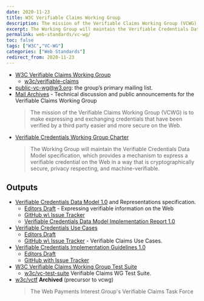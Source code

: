 ```yaml
---
date: 2020-11-23
title: W3C Verifiable Claims Working Group
description: The mission of the Verifiable Claims Working Group (VCWG) is to make expressing and exchanging credentials that have been verified by a third party easier and more secure on the Web.
excerpt: The Working Group will maintain the Verifiable Credentials Data Model specification, which provides a mechanism to express a verifiable credential on the Web in a way that is cryptographically secure, privacy respecting, and machine-verifiable.
permalink: web-standards/vc-wg/
toc: false
tags: ["W3C","VC-WG"]
categories: ["Web Standards"]
redirect_from: 2020-11-23
---
```


* [W3C Verifiable Claims Working Group](https://www.w3.org/2017/vc/WG/) 
  * [w3c/verifiable-claims](https://github.com/w3c/verifiable-claims)
* [public-vc-wg@w3.org](mailto:public-vc-wg@w3.org?subject="Subscribe"): the group’s primary mailing list.
* [Mail Archives](https://lists.w3.org/Archives/Public/public-vc-wg/) - Technical discussion and public announcements for the Verifiable Claims Working Group
  > The mission of the Verifiable Claims Working Group (VCWG) is to make expressing and exchanging credentials that have been verified by a third party easier and more secure on the Web.
* [Verifiable Credentials Working Group Charter](https://www.w3.org/2020/01/vc-wg-charter.html)
  > The Working Group will maintain the Verifiable Credentials Data Model specification, which provides a mechanism to express a verifiable credential on the Web in a way that is cryptographically secure, privacy respecting, and machine-verifiable.


## Outputs
* [Verifiable Credentials Data Model 1.0](https://www.w3.org/TR/verifiable-claims-data-model/) and Representations specification.
  * [Editors Draft](https://w3c.github.io/vc-data-model/) - Expressing verifiable information on the Web 
  * [GitHub w\ Issue Tracker](https://github.com/w3c/vc-data-model)  
  * [Verifiable Credentials Data Model Implementation Report 1.0](https://w3c.github.io/vc-test-suite/implementations/)
* [Verifiable Credentials Use Cases](https://www.w3.org/TR/vc-use-cases/)
  * [Editors Draft](https://w3c.github.io/vc-use-cases/)
  * [GitHub w\ Issue Tracker](https://github.com/w3c/vc-use-cases) - Verifiable Claims Use Cases. 
* [Verifiable Credentials Implementation Guidelines 1.0](https://www.w3.org/TR/vc-imp-guide/)  
  * [Editors Draft](https://w3c.github.io/vc-imp-guide/)
  * [GitHub with Issue Tracker](https://github.com/w3c/vc-imp-guide)
* [W3C Verifiable Claims Working Group Test Suite](https://w3c.github.io/vc-test-suite/)
  * [w3c/vc-test-suite](https://github.com/w3c/vc-test-suite) Verifiable Claims WG Test Suite. 
* [w3c/vctf](https://github.com/w3c/vctf) **Archived** (precursor to vcwg)
  > The Web Payments Interest Group's Verifiable Claims Task Force

